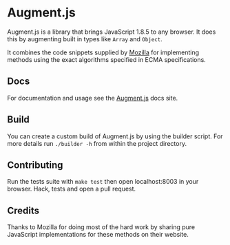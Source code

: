 # Augment.js

Augment.js is a library that brings JavaScript 1.8.5 to any browser.  It does this by augmenting built in types like `Array` and `Object`.

It combines the code snippets supplied by [Mozilla](https://developer.mozilla.org/en/JavaScript) for implementing methods using the exact algorithms specified in ECMA specifications.

## Docs

For documentation and usage see the [Augment.js](http://augmentjs.com) docs site.

## Build

You can create a custom build of Augment.js by using the builder script.  For more details run `./builder -h` from within the project directory.

## Contributing

Run the tests suite with `make test` then open localhost:8003 in your browser. Hack, tests and open a pull request.

## Credits

Thanks to Mozilla for doing most of the hard work by sharing pure JavaScript implementations for these methods on their website.